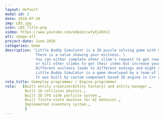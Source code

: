```yaml
---
layout: default
modal-id: 2
date: 2018-07-26
img: LBS.jpg
icon: LBS_Title.png
video: https://www.youtube.com/embed/cwfyXj40X1I
alt: image-alt
project-date: June 2018
categories: Game
description: "Little Buddy Simulator is a 2D puzzle solving game with multiple endings. \ 
			  There is a value showing your evilness. \
			  You can either complete other slime's request to get reward and decrease your evilness \
			  or kill other slimes to get their items but increase your evilness. \
			  Different evilness leads to different endings and might change NPCs behaviors.</br></br>\
			  Little Buddy Simulator is a game developed by a team of 2 programmers in 3 months.</br>\
			  It was built by custom component based 2D engine in C++ using SFML."
role_title: Gameplay programmer / Engine programmer
role: 	[Built entity creation(Entity Factory) and entity manager.,
		 Built 2D collision physics.,
		 Built 2D CPU side particle system.,
		 Built finite-state machine for AI behavior.,
		 Implemented inventory system.,
		 ]
---
```

